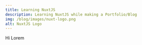 ```yaml
---
title: Learning NuxtJS
description: Learning NuxtJS while making a Portfolio/Blog
img: /blog/images/nuxt-logo.png
alt: NuxtJS Logo
---
```


Hi Lorem